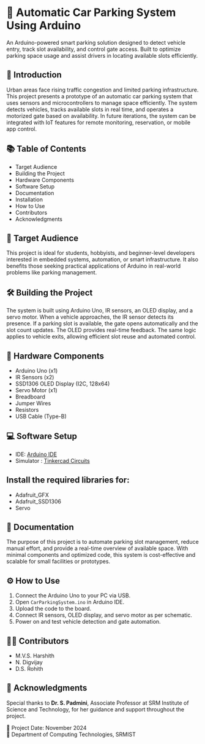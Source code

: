 # 🚗 Automatic Car Parking System Using Arduino

An Arduino-powered smart parking solution designed to detect vehicle entry, track slot availability, and control gate access. Built to optimize parking space usage and assist drivers in locating available slots efficiently.

## 🤖 Introduction

Urban areas face rising traffic congestion and limited parking infrastructure. This project presents a prototype of an automatic car parking system that uses sensors and microcontrollers to manage space efficiently. The system detects vehicles, tracks available slots in real time, and operates a motorized gate based on availability. In future iterations, the system can be integrated with IoT features for remote monitoring, reservation, or mobile app control.

## 📚 Table of Contents

- Target Audience  
- Building the Project  
- Hardware Components  
- Software Setup  
- Documentation  
- Installation 
- How to Use  
- Contributors  
- Acknowledgments  

## 👥 Target Audience

This project is ideal for students, hobbyists, and beginner-level developers interested in embedded systems, automation, or smart infrastructure. It also benefits those seeking practical applications of Arduino in real-world problems like parking management.


## 🛠️ Building the Project

The system is built using Arduino Uno, IR sensors, an OLED display, and a servo motor. When a vehicle approaches, the IR sensor detects its presence. If a parking slot is available, the gate opens automatically and the slot count updates. The OLED provides real-time feedback. The same logic applies to vehicle exits, allowing efficient slot reuse and automated control.

## 🔩 Hardware Components

- Arduino Uno (x1)  
- IR Sensors (x2)  
- SSD1306 OLED Display (I2C, 128x64)  
- Servo Motor (x1)  
- Breadboard  
- Jumper Wires  
- Resistors  
- USB Cable (Type-B)

## 💻 Software Setup

- IDE: [Arduino IDE](https://www.arduino.cc/en/software)  
- Simulator : [Tinkercad Circuits](https://www.tinkercad.com/)  

## Install the required libraries for:  
- Adafruit_GFX  
- Adafruit_SSD1306 
- Servo

## 📖 Documentation

The purpose of this project is to automate parking slot management, reduce manual effort, and provide a real-time overview of available space. With minimal components and optimized code, this system is cost-effective and scalable for small facilities or prototypes.

## ⚙️ How to Use

1. Connect the Arduino Uno to your PC via USB.  
2. Open `CarParkingSystem.ino` in Arduino IDE.  
3. Upload the code to the board.  
4. Connect IR sensors, OLED display, and servo motor as per schematic.  
5. Power on and test vehicle detection and gate automation.

## 👨‍💻 Contributors

- M.V.S. Harshith  
- N. Digvijay  
- D.S. Rohith  


## 🙏 Acknowledgments

Special thanks to **Dr. S. Padmini**, Associate Professor at SRM Institute of Science and Technology, for her guidance and support throughout the project.


📅 Project Date: November 2024  
🏫 Department of Computing Technologies, SRMIST
